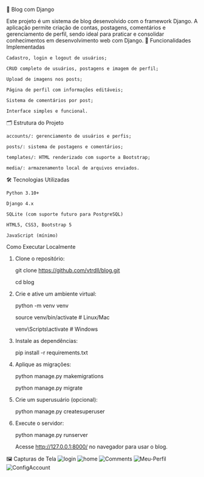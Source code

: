 📝 Blog com Django

Este projeto é um sistema de blog desenvolvido com o framework Django. A aplicação permite criação de contas, postagens, comentários e gerenciamento de perfil, sendo ideal para praticar e consolidar conhecimentos em desenvolvimento web com Django.
🔧 Funcionalidades Implementadas

    Cadastro, login e logout de usuários;

    CRUD completo de usuários, postagens e imagem de perfil;

    Upload de imagens nos posts;

    Página de perfil com informações editáveis;

    Sistema de comentários por post;

    Interface simples e funcional.

🗂 Estrutura do Projeto

    accounts/: gerenciamento de usuários e perfis;

    posts/: sistema de postagens e comentários;

    templates/: HTML renderizado com suporte a Bootstrap;

    media/: armazenamento local de arquivos enviados.

🛠 Tecnologias Utilizadas

    Python 3.10+

    Django 4.x

    SQLite (com suporte futuro para PostgreSQL)

    HTML5, CSS3, Bootstrap 5

    JavaScript (mínimo)



Como Executar Localmente

1. Clone o repositório:
   
    git clone https://github.com/vtrdll/blog.git

    cd blog

3. Crie e ative um ambiente virtual:

    python -m venv venv

    source venv/bin/activate  # Linux/Mac

    venv\Scripts\activate     # Windows

3. Instale as dependências:
   
    pip install -r requirements.txt

5. Aplique as migrações:
   
    python manage.py makemigrations
  
    python manage.py migrate

6. Crie um superusuário (opcional):
   
   python manage.py createsuperuser

8. Execute o servidor:
   
   python manage.py runserver

   Acesse http://127.0.0.1:8000/ no navegador para usar o blog.



🖼 Capturas de Tela
![login](https://github.com/user-attachments/assets/ededc810-df8b-4e27-aeb8-d9d005c7fa9e)
![home](https://github.com/user-attachments/assets/60e5a652-a329-4702-b254-d3ad021906ee)
![Comments](https://github.com/user-attachments/assets/d6bf5c9f-90d4-46a7-987e-52b3de7f99e8)
![Meu-Perfil](https://github.com/user-attachments/assets/af4df200-59bb-41a7-8ce4-6f69c5ec1ac7)
![ConfigAccount](https://github.com/user-attachments/assets/e45d6a8c-de2e-480a-b82c-4f050a5c0267)

































    
